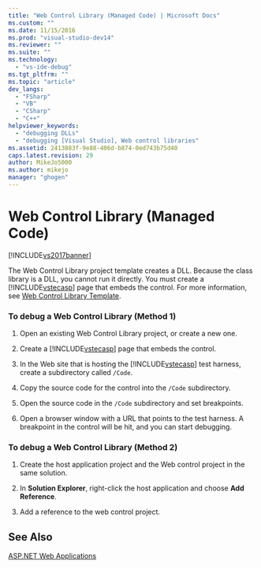 ```yaml
---
title: "Web Control Library (Managed Code) | Microsoft Docs"
ms.custom: ""
ms.date: 11/15/2016
ms.prod: "visual-studio-dev14"
ms.reviewer: ""
ms.suite: ""
ms.technology:
  - "vs-ide-debug"
ms.tgt_pltfrm: ""
ms.topic: "article"
dev_langs:
  - "FSharp"
  - "VB"
  - "CSharp"
  - "C++"
helpviewer_keywords:
  - "debugging DLLs"
  - "debugging [Visual Studio], Web control libraries"
ms.assetid: 2413883f-9e88-406d-b874-0ed743b75d40
caps.latest.revision: 29
author: MikeJo5000
ms.author: mikejo
manager: "ghogen"
---
```

# Web Control Library (Managed Code)
[!INCLUDE[vs2017banner](../includes/vs2017banner.md)]

The Web Control Library project template creates a DLL. Because the class library is a DLL, you cannot run it directly. You must create a [!INCLUDE[vstecasp](../includes/vstecasp-md.md)] page that embeds the control. For more information, see [Web Control Library Template](http://msdn.microsoft.com/00666b07-71d2-4ace-a13c-cc130a3ce372).

### To debug a Web Control Library (Method 1)

1.  Open an existing Web Control Library project, or create a new one.

2.  Create a [!INCLUDE[vstecasp](../includes/vstecasp-md.md)] page that embeds the control.

3.  In the Web site that is hosting the [!INCLUDE[vstecasp](../includes/vstecasp-md.md)] test harness, create a subdirectory called `/Code`.

4.  Copy the source code for the control into the `/Code` subdirectory.

5.  Open the source code in the `/Code` subdirectory and set breakpoints.

6.  Open a browser window with a URL that points to the test harness. A breakpoint in the control will be hit, and you can start debugging.

### To debug a Web Control Library (Method 2)

1.  Create the host application project and the Web control project in the same solution.

2.  In **Solution Explorer**, right-click the host application and choose **Add Reference**.

3.  Add a reference to the web control project.

## See Also
 [ASP.NET Web Applications](../debugger/debugging-preparation-aspnet-web-applications.md)
